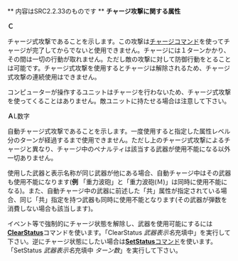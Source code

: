** 内容はSRC2.2.33のものです **
**チャージ攻撃に関する属性**

**Ｃ**

チャージ式攻撃であることを示します。この攻撃は[チャージコマンド](チャージ.md)を使ってチャージが完了してからでないと使用できません。チャージには１ターンかかり、その間は一切の行動が取れません。ただし敵の攻撃に対して防御行動をとることは可能です。チャージ式攻撃を使用するとチャージは解除されるため、チャージ式攻撃の連続使用はできません。

コンピューターが操作するユニットはチャージを行わないため、チャージ式攻撃を使ってくることはありません。敵ユニットに持たせる場合は注意して下さい。

**Ａ**L数字

自動チャージ式攻撃であることを示します。一度使用すると指定した属性レベル分のターンが経過するまで使用できません。ただし上のチャージ式攻撃によるチャージと異なり、チャージ中のペナルティは該当する武器が使用不能になる以外一切ありません。

使用した武器と表示名称が同じ武器が他にある場合、自動チャージ中はその武器も使用不能になります(**例** 「重力波砲」と「重力波砲(Ｍ)」は同時に使用不能になる)。また、自動チャージ中の武器に前述した「共」属性が指定されている場合、同じ「共」指定を持つ武器も同時に使用不能となります(その武器が弾数を消費しない場合も該当します)。

イベント等で強制的にチャージ状態を解除し、武器を使用可能にするには[**ClearStatus**](ClearStatusコマンド.md)コマンドを使います。「ClearStatus *武器表示名*充填中」を実行して下さい。逆にチャージ状態にしたい場合は[**SetStatus**コマンド](SetStatusコマンド.md)を使います。「SetStatus *武器表示名*充填中 *ターン数*」を実行して下さい。
